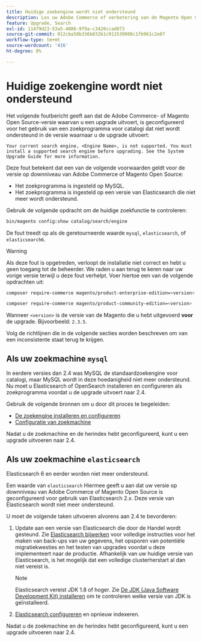 ```yaml
---
title: Huidige zoekengine wordt niet ondersteund
description: Los uw Adobe Commerce of verbetering van de Magento Open Source na het ontmoeten van een fout over een niet gestaafde onderzoeksmotor problemen op.
feature: Upgrade, Search
exl-id: 11479d23-53a5-4086-9f9a-c3420ccad073
source-git-commit: 012cba58b336b032b1c911539008c1fb961c2e07
workflow-type: tm+mt
source-wordcount: '416'
ht-degree: 0%

---
```


# Huidige zoekengine wordt niet ondersteund

Het volgende foutbericht geeft aan dat de Adobe Commerce- of Magento Open Source-versie waarvan u een upgrade uitvoert, is geconfigureerd voor het gebruik van een zoekprogramma voor catalogi dat niet wordt ondersteund in de versie waarnaar u de upgrade uitvoert:

```terminal
Your current search engine, <Engine Name>, is not supported. You must install a supported search engine before upgrading. See the System Upgrade Guide for more information.
```

Deze fout betekent dat een van de volgende voorwaarden geldt voor de versie op downniveau van Adobe Commerce of Magento Open Source:

- Het zoekprogramma is ingesteld op MySQL.
- Het zoekprogramma is ingesteld op een versie van Elasticsearch die niet meer wordt ondersteund.

Gebruik de volgende opdracht om de huidige zoekfunctie te controleren:

```bash
bin/magento config:show catalog/search/engine
```

De fout treedt op als de geretourneerde waarde `mysql`, `elasticsearch`, of `elasticsearch6`.

>[!WARNING]
>
>Als deze fout is opgetreden, verloopt de installatie niet correct en hebt u geen toegang tot de beheerder. We raden u aan terug te keren naar uw vorige versie terwijl u deze fout verhelpt. Voer hiertoe een van de volgende opdrachten uit:
>
>```bash
>composer require-commerce magento/product-enterprise-edition=<version>
>```
>
>```bash
>composer require-commerce magento/product-community-edition=<version>
>```
>
>Wanneer `<version>` is de versie van de Magento die u hebt uitgevoerd **voor** de upgrade. Bijvoorbeeld: `2.3.5`.

Volg de richtlijnen die in de volgende secties worden beschreven om van een inconsistente staat terug te krijgen.

## Als uw zoekmachine `mysql`

In eerdere versies dan 2.4 was MySQL de standaardzoekengine voor catalogi, maar MySQL wordt in deze hoedanigheid niet meer ondersteund. Nu moet u Elasticsearch of OpenSearch installeren en configureren als zoekprogramma voordat u de upgrade uitvoert naar 2.4.

Gebruik de volgende bronnen om u door dit proces te begeleiden:

- [De zoekengine installeren en configureren](../../configuration/search/overview-search.md)
- [Configuratie van zoekmachine](../../configuration/search/configure-search-engine.md)

Nadat u de zoekmachine en de herindex hebt geconfigureerd, kunt u een upgrade uitvoeren naar 2.4.

## Als uw zoekmachine `elasticsearch`

Elasticsearch 6 en eerder worden niet meer ondersteund.

Een waarde van `elasticsearch` Hiermee geeft u aan dat uw versie op downniveau van Adobe Commerce of Magento Open Source is geconfigureerd voor gebruik van Elasticsearch 2.x. Deze versie van Elasticsearch wordt niet meer ondersteund.

U moet de volgende taken uitvoeren alvorens aan 2.4 te bevorderen:

1. Update aan een versie van Elasticsearch die door de Handel wordt gesteund. Zie [Elasticsearch bijwerken](https://www.elastic.co/guide/en/elasticsearch/reference/current/setup-upgrade.html) voor volledige instructies voor het maken van back-ups van uw gegevens, het opsporen van potentiële migratiekwesties en het testen van upgrades voordat u deze implementeert naar de productie. Afhankelijk van uw huidige versie van Elasticsearch, is het mogelijk dat een volledige clusterherstart al dan niet vereist is.

   >[!NOTE]
   >
   >Elasticsearch vereist JDK 1.8 of hoger. Zie [De JDK (Java Software Development Kit) installeren](../../installation/prerequisites/search-engine/overview.md#install-the-java-software-development-kit-jdk) om te controleren welke versie van JDK is geïnstalleerd.

1. [Elasticsearch configureren](../../configuration/search/configure-search-engine.md) en opnieuw indexeren.

Nadat u de zoekmachine en de herindex hebt geconfigureerd, kunt u een upgrade uitvoeren naar 2.4.
